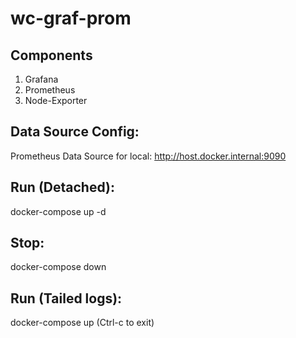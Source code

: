 # wc-graf-prom

## Components

1. Grafana
2. Prometheus
3. Node-Exporter

## Data Source Config:

Prometheus Data Source for local: http://host.docker.internal:9090

## Run (Detached):
docker-compose up -d

## Stop:
docker-compose down

## Run (Tailed logs):
docker-compose up (Ctrl-c to exit)